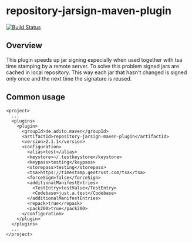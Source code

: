 # repository-jarsign-maven-plugin
[![Build Status](https://travis-ci.org/jboesl/repository-jarsign-maven-plugin.svg?branch=master)](https://travis-ci.org/jboesl/repository-jarsign-maven-plugin)


Overview
--------
This plugin speeds up jar signing especially when used together with tsa time stamping by a remote server.
To solve this problem signed jars are cached in local repository. This way each jar that hasn't changed is signed only once and the next time the signature is reused.

Common usage
------------
```
<project>
  ...
  <plugins>
    <plugin>
      <groupId>de.adito.maven</groupId>
      <artifactId>repository-jarsign-maven-plugin</artifactId>
      <version>2.1.1</version>
      <configuration>
        <alias>test</alias>
        <keystore>~/.testkeystore</keystore>
        <keypass>testing</keypass>
        <storepass>testing</storepass>
        <tsa>https://timestamp.geotrust.com/tsa</tsa>
        <forceSign>false</forceSign>
        <additionalManifestEntries>
          <TestEntry>testValue</TestEntry>
          <Codebase>just.a.test</Codebase>
        </additionalManifestEntries>
        <repack>true</repack>
        <pack200>true</pack200>
      </configuration>
    </plugin>
  </plugins>
  ...
</project>
```

